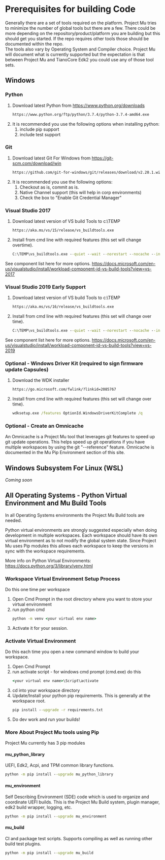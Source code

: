 # Prerequisites for building Code

Generally there are a set of tools required on the platform.  Project Mu tries to minimize the number of global tools but there are a few.  There could be more depending on the repository/product/platform you are building but this should get you started.  If the repo requires other tools those should be documented within the repo.  
The tools also vary by Operating System and Compiler choice.  Project Mu will document what is currently supported but the expectation is that between Project Mu and TianoCore Edk2 you could use any of those tool sets.

## Windows

### Python

1. Download latest Python from https://www.python.org/downloads
    ``` cmd
    https://www.python.org/ftp/python/3.7.4/python-3.7.4-amd64.exe
    ```
2. It is recommended you use the following options when installing python:
    1. include pip support
    2. include test support

### Git

1. Download latest Git For Windows from https://git-scm.com/download/win 
    ``` cmd
    https://github.com/git-for-windows/git/releases/download/v2.20.1.windows.1/Git-2.20.1-64-bit.exe
    ```
2. It is recommended you use the following options:
    1. Checkout as is, commit as is.
    2. Native Channel support (this will help in corp environments)
    3. Check the box to "Enable Git Credential Manager"

### Visual Studio 2017

1. Download latest version of VS build Tools to c:\TEMP
    ``` cmd
    https://aka.ms/vs/15/release/vs_buildtools.exe
    ```
2. Install from cmd line with required features (this set will change overtime).
    ``` cmd
    C:\TEMP\vs_buildtools.exe --quiet --wait --norestart --nocache --installPath C:\BuildTools --add Microsoft.VisualStudio.Component.VC.CoreBuildTools --add Microsoft.VisualStudio.Component.VC.Tools.x86.x64 --add Microsoft.VisualStudio.Component.Windows10SDK.17763 --add Microsoft.VisualStudio.Component.VC.Tools.ARM --add Microsoft.VisualStudio.Component.VC.Tools.ARM64
    ```
See component list here for more options. https://docs.microsoft.com/en-us/visualstudio/install/workload-component-id-vs-build-tools?view=vs-2017

### Visual Studio 2019 **Early Support**

1. Download latest version of VS build Tools to c:\TEMP
    ``` cmd
    https://aka.ms/vs/16/release/vs_buildtools.exe
    ```
2. Install from cmd line with required features (this set will change over time).
    ``` cmd
    C:\TEMP\vs_buildtools.exe --quiet --wait --norestart --nocache --installPath C:\BuildTools --add Microsoft.VisualStudio.Component.VC.CoreBuildTools --add Microsoft.VisualStudio.Component.VC.Tools.x86.x64 --add Microsoft.VisualStudio.Component.Windows10SDK.17763 --add Microsoft.VisualStudio.Component.VC.Tools.ARM --add Microsoft.VisualStudio.Component.VC.Tools.ARM64
    ```
See component list here for more options. https://docs.microsoft.com/en-us/visualstudio/install/workload-component-id-vs-build-tools?view=vs-2019

### Optional - Windows Driver Kit (required to sign firmware update Capsules)

1. Download the WDK installer
    ``` cmd
    https://go.microsoft.com/fwlink/?linkid=2085767
    ```
2. Install from cmd line with required features (this set will change over time).
    ``` cmd
    wdksetup.exe /features OptionId.WindowsDriverKitComplete /q 
    ```

### Optional - Create an Omnicache

An Omnicache is a Project Mu tool that leverages git features to speed up git update operations.  This helps speed up git operations if you have multiple workspaces by using the git "--reference" feature.  Omnicache is documented in the Mu Pip Environment section of this site. 


## Windows Subsystem For Linux (WSL)

_Coming soon_


## All Operating Systems - Python Virtual Environment and Mu Build Tools

In all Operating Systems environments the Project Mu Build tools are needed. 

Python virtual environments are strongly suggested especially when doing development in multiple workspaces.  Each workspace should have its own virtual environment as to not modify the global system state. Since Project Mu uses Pip modules this allows each workspace to keep the versions in sync with the workspace requirements.

More info on Python Virtual Environments: https://docs.python.org/3/library/venv.html

### Workspace Virtual Environment Setup Process 

Do this one time per workspace

1. Open Cmd Prompt in the root directory where you want to store your virtual environment
2. run python cmd
    ``` cmd
    python -m venv <your virtual env name>
    ```
3. Activate it for your session.  

### Activate Virtual Environment

Do this each time you open a new command window to build your workspace.

1. Open Cmd Prompt
2. run activate script - for windows cmd prompt (cmd.exe) do this
    ``` cmd
    <your virtual env name>\Script\activate
    ```
3. cd into your workspace directory
4. Update/Install your python pip requirements.  This is generally at the workspace root.
    ``` cmd
    pip install --upgrade -r requirements.txt
    ```
5. Do dev work and run your builds!


### More About Project Mu tools using Pip

Project Mu currently has 3 pip modules

#### mu_python_library

UEFI, Edk2, Acpi, and TPM common library functions.

``` cmd
python -m pip install --upgrade mu_python_library
```

#### mu_environment

Self Describing Environment (SDE) code which is used to organize and coordinate UEFI builds.  This is the Project Mu Build system, plugin manager, edk2 build wrapper, logging, etc.  

``` cmd
python -m pip install --upgrade mu_environment
```

#### mu_build

CI and package test scripts.  Supports compiling as well as running other build test plugins.

``` cmd
python -m pip install --upgrade mu_build
```
